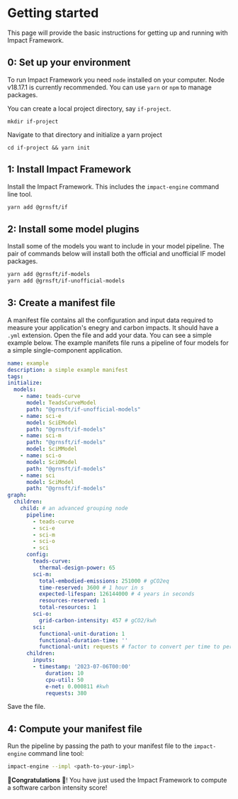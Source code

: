 # Getting started

This page will provide the basic instructions for getting up and running with Impact Framework.

## 0: Set up your environment

To run Impact Framework you need `node` installed on your computer. Node v18.17.1 is currently recommended. You can use `yarn` or `npm` to manage packages.

You can create a local project directory, say `if-project`.

```
mkdir if-project
```

Navigate to that directory and initialize a yarn project

```
cd if-project && yarn init
```


## 1: Install Impact Framework

Install the Impact Framework. This includes the `impact-engine` command line tool.

```sh
yarn add @grnsft/if
```

## 2: Install some model plugins

Install some of the models you want to include in your model pipeline. The pair of commands below will install both the official and unofficial IF model packages.

```sh
yarn add @grnsft/if-models
yarn add @grnsft/if-unofficial-models
```

## 3: Create a manifest file

A manifest file contains all the configuration and input data required to measure your application's enegry and carbon impacts. It should have a `.yml` extension. Open the file and add your data. You can see a simple example below. The example manifets file runs a pipeline of four models for a simple single-component application.

```yaml
name: example
description: a simple example manifest
tags:
initialize:
  models:
    - name: teads-curve
      model: TeadsCurveModel
      path: "@grnsft/if-unofficial-models"
    - name: sci-e
      model: SciEModel
      path: "@grnsft/if-models"
    - name: sci-m
      path: "@grnsft/if-models"
      model: SciMModel
    - name: sci-o
      model: SciOModel
      path: "@grnsft/if-models"
    - name: sci
      model: SciModel
      path: "@grnsft/if-models"
graph:
  children:
    child: # an advanced grouping node
      pipeline:
        - teads-curve
        - sci-e
        - sci-m
        - sci-o
        - sci
      config:
        teads-curve:
          thermal-design-power: 65
        sci-m:
          total-embodied-emissions: 251000 # gCO2eq
          time-reserved: 3600 # 1 hour in s
          expected-lifespan: 126144000 # 4 years in seconds    
          resources-reserved: 1 
          total-resources: 1 
        sci-o:
          grid-carbon-intensity: 457 # gCO2/kwh
        sci:
          functional-unit-duration: 1 
          functional-duration-time: ''
          functional-unit: requests # factor to convert per time to per f.unit
      children:
        inputs:
        - timestamp: '2023-07-06T00:00'
            duration: 10
            cpu-util: 50
            e-net: 0.000811 #kwh     
            requests: 380
```

Save the file.

## 4: Compute your manifest file

Run the pipeline by passing the path to your manifest file to the `impact-engine` command line tool:

```sh
impact-engine --impl <path-to-your-impl>
```



:tada:**Congratulations** :tada:! You have just used the Impact Framework to compute a software carbon intensity score!
